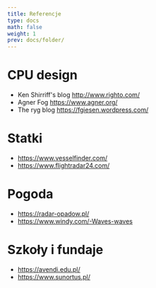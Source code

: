 ```yaml
---
title: Referencje
type: docs
math: false
weight: 1
prev: docs/folder/
---
```


# CPU design

- Ken Shirriff's blog  http://www.righto.com/
- Agner Fog https://www.agner.org/
- The ryg blog  https://fgiesen.wordpress.com/

# Statki
- https://www.vesselfinder.com/
- https://www.flightradar24.com/

# Pogoda
- https://radar-opadow.pl/
- https://www.windy.com/-Waves-waves

# Szkoły i fundaje
- https://avendi.edu.pl/
- https://www.sunortus.pl/




